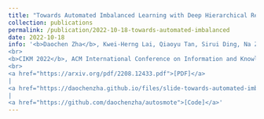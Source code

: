 ```yaml
---
title: "Towards Automated Imbalanced Learning with Deep Hierarchical Reinforcement Learning"
collection: publications
permalink: /publication/2022-10-18-towards-automated-imbalanced
date: 2022-10-18
info: '<b>Daochen Zha</b>, Kwei-Herng Lai, Qiaoyu Tan, Sirui Ding, Na Zou, Xia Hu
<br>
<b>CIKM 2022</b>, ACM International Conference on Information and Knowledge Management
<br>
<a href="https://arxiv.org/pdf/2208.12433.pdf">[PDF]</a>
|
<a href="https://daochenzha.github.io/files/slide-towards-automated-imbalanced.pdf">[Slide]</a>
|
<a href="https://github.com/daochenzha/autosmote">[Code]</a>'
---
```

